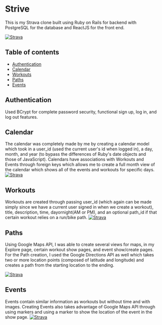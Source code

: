 Strive
======================

This is my Strava clone built using Ruby on Rails for backend with PostgreSQL for the database and ReactJS for the front end.


[![Strava](http://res.cloudinary.com/ddgt25kwb/image/upload/q_100/v1506660072/splash_orojgv.png)](https://strivingtodobetter.herokuapp.com/#/)

## Table of contents

- [Authentication](#Authentication)
- [Calendar](#Calendar)
- [Workouts](#Workouts)
- [Paths](#Paths)
- [Events](#Events)


## Authentication
Used BCrypt for complete password security, functional sign up, log in, and log out features.

## Calendar
The calendar was completely made by me by creating a calendar model which took in a user_id (used the current user's id when logged in), a day, month, and year (to bypass the differences of Ruby's date objects and those of JavaScript). Calendars have associations with Workouts and Events through foreign keys which allows me to create a full month view of the calendar which shows all of the events and workouts for specific days.
[![Strava](http://res.cloudinary.com/ddgt25kwb/image/upload/q_100/v1506648945/fpcalendar_vgvuzl.png)](https://strivingtodobetter.herokuapp.com/#/)

## Workouts
Workouts are created through passing user_id (which again can be made simply since we have a current user signed in when we create a workout), title, description, time, dayornight(AM or PM), and an optional path_id if that certain workout relies on a run/bike path.
[![Strava](http://res.cloudinary.com/ddgt25kwb/image/upload/q_100/v1506706718/Workout_show_g3duga.gif)](https://strivingtodobetter.herokuapp.com/#/)

## Paths
Using Google Maps API, I was able to create several views for maps, in my Explore page, certain workout show pages, and event show/create pages. For the Path creation, I used the Google Directions API as well which takes two or more location points (composed of latitude and longitude) and creates a path from the starting location to the ending.

[![Strava](https://thumbs.gfycat.com/ForkedBeautifulHornshark-size_restricted.gif)](https://strivingtodobetter.herokuapp.com/#/)

## Events
Events contain similar information as workouts but without time and with images. Creating Events also takes advantage of Google Maps API through using markers and using a marker to show the location of the event in the show page.
[![Strava](https://thumbs.gfycat.com/ObeseDifferentAcornbarnacle-size_restricted.gif)](https://strivingtodobetter.herokuapp.com/#/)
